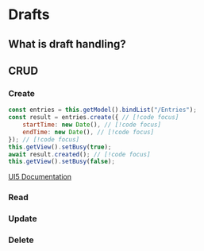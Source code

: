 # Drafts
## What is draft handling?
## CRUD
### Create
```javascript
const entries = this.getModel().bindList("/Entries");
const result = entries.create({ // [!code focus]
    startTime: new Date(), // [!code focus]
    endTime: new Date(), // [!code focus]
}); // [!code focus]
this.getView().setBusy(true);
await result.created(); // [!code focus]
this.getView().setBusy(false);
```
[UI5 Documentation](https://sapui5.hana.ondemand.com/sdk/#/api/sap.ui.model.odata.v4.ODataListBinding%23methods/create)
### Read
### Update
### Delete